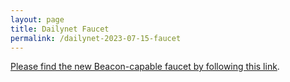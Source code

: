 ```yaml
---
layout: page
title: Dailynet Faucet
permalink: /dailynet-2023-07-15-faucet
---
```


[Please find the new Beacon-capable faucet by following this link](https://faucet.dailynet-2023-07-15.teztnets.xyz).
